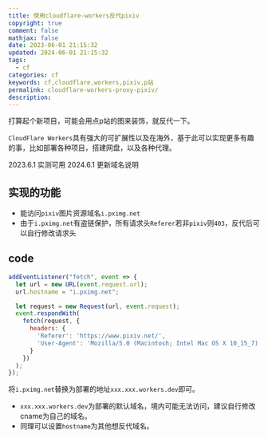 ```yaml
---
title: 使用cloudflare-workers反代pixiv
copyright: true
comment: false
mathjax: false
date: 2023-06-01 21:15:32
updated: 2024-06-01 21:15:32
tags:
  - cf
categories: cf
keywords: cf,cloudflare,workers,pixiv,p站
permalink: cloudflare-workers-proxy-pixiv/
description:
---
```

打算起个新项目，可能会用点p站的图来装饰，就反代一下。

`CloudFlare Workers`具有强大的可扩展性以及在海外，基于此可以实现更多有趣的事，比如部署各种项目，搭建网盘，以及各种代理。

2023.6.1 实测可用
2024.6.1 更新域名说明
<!--more-->
## 实现的功能

- 能访问`pixiv`图片资源域名`i.pximg.net`
- 由于`i.pximg.net`有盗链保护，所有请求头`Referer`若非`pixiv`则`403`，反代后可以自行修改请求头

## code

```js
addEventListener("fetch", event => {
  let url = new URL(event.request.url);
  url.hostname = "i.pximg.net";

  let request = new Request(url, event.request);
  event.respondWith(
    fetch(request, {
      headers: {
        'Referer': 'https://www.pixiv.net/',
        'User-Agent': 'Mozilla/5.0 (Macintosh; Intel Mac OS X 10_15_7) AppleWebKit/537.36 (KHTML, like Gecko) Chrome/126.0.0.0 Safari/537.36'
      }
    })
  );
});
```

将`i.pximg.net`替换为部署的地址`xxx.xxx.workers.dev`即可。

- `xxx.xxx.workers.dev`为部署的默认域名，境内可能无法访问，建议自行修改cname为自己的域名。
- 同理可以设置`hostname`为其他想反代域名。
